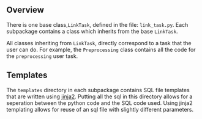## Overview

There is one base class,`LinkTask`, defined in the file: `link_task.py`. Each subpackage contains a class which inherits from the base `LinkTask`.

All classes inheriting from `LinkTask`, directly correspond to a task that the user can do. For example, the `Preprocessing` class contains all the code for the `preprocessing` user task.

## Templates

The `templates` directory in each subpackage contains SQL file templates that are written using [jinja2](http://jinja.pocoo.org/docs/2.10/templates/). Putting all the sql in this directory allows for a seperation between the python code and the SQL code used. Using jinja2 templating allows for reuse of an sql file with slightly different parameters. 

